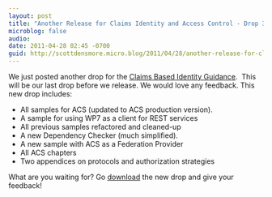 ```yaml
---
layout: post
title: "Another Release for Claims Identity and Access Control - Drop 3"
microblog: false
audio:
date: 2011-04-28 02:45 -0700
guid: http://scottdensmore.micro.blog/2011/04/28/another-release-for-claims-identity-and-access-control-drop-3.html
---
```


We just posted another drop for the [Claims Based Identity Guidance](http://claimsid.codeplex.com/).  This will be our last drop before we release. We would love any feedback. This new drop includes:

* All samples for ACS (updated to ACS production version).
* A sample for using WP7 as a client for REST services
* All previous samples refactored and cleaned-up
* A new Dependency Checker (much simplified).
* A new sample with ACS as a Federation Provider
* All ACS chapters
* Two appendices on protocols and authorization strategies

What are you waiting for? Go [download](http://claimsid.codeplex.com/releases/view/65176) the new drop and give your feedback!